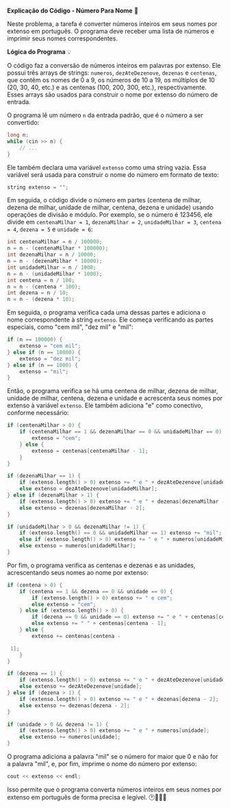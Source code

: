 **Explicação do Código - Número Para Nome** 🧮

Neste problema, a tarefa é converter números inteiros em seus nomes por extenso em português. O programa deve receber uma lista de números e imprimir seus nomes correspondentes.

**Lógica do Programa** 💡

O código faz a conversão de números inteiros em palavras por extenso. Ele possui três arrays de strings: `numeros`, `dezAteDezenove`, `dezenas` e `centenas`, que contêm os nomes de 0 a 9, os números de 10 a 19, os múltiplos de 10 (20, 30, 40, etc.) e as centenas (100, 200, 300, etc.), respectivamente. Esses arrays são usados para construir o nome por extenso do número de entrada.

O programa lê um número `n` da entrada padrão, que é o número a ser convertido:

```cpp
long n;
while (cin >> n) {
    // ...
}
```

Ele também declara uma variável `extenso` como uma string vazia. Essa variável será usada para construir o nome do número em formato de texto:

```cpp
string extenso = "";
```

Em seguida, o código divide o número em partes (centena de milhar, dezena de milhar, unidade de milhar, centena, dezena e unidade) usando operações de divisão e módulo. Por exemplo, se o número é 123456, ele divide em `centenaMilhar = 1`, `dezenaMilhar = 2`, `unidadeMilhar = 3`, `centena = 4`, `dezena = 5` e `unidade = 6`:

```cpp
int centenaMilhar = n / 100000;
n = n - (centenaMilhar * 100000);
int dezenaMilhar = n / 10000;
n = n - (dezenaMilhar * 10000);
int unidadeMilhar = n / 1000;
n = n - (unidadeMilhar * 1000);
int centena = n / 100;
n = n - (centena * 100);
int dezena = n / 10;
n = n - (dezena * 10);
```

Em seguida, o programa verifica cada uma dessas partes e adiciona o nome correspondente à string `extenso`. Ele começa verificando as partes especiais, como "cem mil", "dez mil" e "mil":

```cpp
if (n == 100000) {
    extenso = "cem mil";
} else if (n == 10000) {
    extenso = "dez mil";
} else if (n == 1000) {
    extenso = "mil";
}
```

Então, o programa verifica se há uma centena de milhar, dezena de milhar, unidade de milhar, centena, dezena e unidade e acrescenta seus nomes por extenso à variável `extenso`. Ele também adiciona "e" como conectivo, conforme necessário:

```cpp
if (centenaMilhar > 0) {
    if (centenaMilhar == 1 && dezenaMilhar == 0 && unidadeMilhar == 0) {
        extenso = "cem";
    } else {
        extenso = centenas[centenaMilhar - 1];
    }
}

if (dezenaMilhar == 1) {
    if (extenso.length() > 0) extenso += " e " + dezAteDezenove[unidadeMilhar];
    else extenso = dezAteDezenove[unidadeMilhar];
} else if (dezenaMilhar > 1) {
    if (extenso.length() > 0) extenso += " e " + dezenas[dezenaMilhar - 2];
    else extenso = dezenas[dezenaMilhar - 2];
}

if (unidadeMilhar > 0 && dezenaMilhar != 1) {
    if (extenso.length() == 0 && unidadeMilhar == 1) extenso += "mil";
    else if (extenso.length() > 0) extenso += " e " + numeros[unidadeMilhar];
    else extenso = numeros[unidadeMilhar];
}
```

Por fim, o programa verifica as centenas e dezenas e as unidades, acrescentando seus nomes ao nome por extenso:

```cpp
if (centena > 0) {
    if (centena == 1 && dezena == 0 && unidade == 0) {
        if (extenso.length() > 0) extenso += " e cem";
        else extenso = "cem";
    } else if (extenso.length() > 0) {
        if (dezena == 0 && unidade == 0) extenso += " e " + centenas[centena - 1];
        else extenso += " " + centenas[centena - 1];
    } else {
        extenso += centenas[centena -

 1];
    }
}

if (dezena == 1) {
    if (extenso.length() > 0) extenso += " e " + dezAteDezenove[unidade];
    else extenso += dezAteDezenove[unidade];
} else if (dezena > 1) {
    if (extenso.length() > 0) extenso += " e " + dezenas[dezena - 2];
    else extenso += dezenas[dezena - 2];
}

if (unidade > 0 && dezena != 1) {
    if (extenso.length() > 0) extenso += " e " + numeros[unidade];
    else extenso += numeros[unidade];
}
```

O programa adiciona a palavra "mil" se o número for maior que 0 e não for a palavra "mil", e, por fim, imprime o nome do número por extenso:

```cpp
cout << extenso << endl;
```

Isso permite que o programa converta números inteiros em seus nomes por extenso em português de forma precisa e legível. 🕐📜🇧🇷